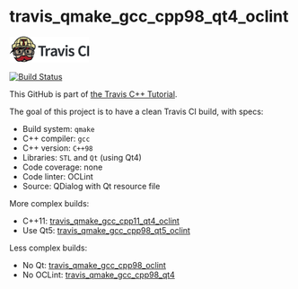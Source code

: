 # travis_qmake_gcc_cpp98_qt4_oclint

[![Travis CI logo](TravisCI.png)](https://travis-ci.org)

[![Build Status](https://travis-ci.org/richelbilderbeek/travis_qmake_gcc_cpp98_qt4_oclint.svg?branch=master)](https://travis-ci.org/richelbilderbeek/travis_qmake_gcc_cpp98_qt4_oclint)

This GitHub is part of [the Travis C++ Tutorial](https://github.com/richelbilderbeek/travis_cpp_tutorial).

The goal of this project is to have a clean Travis CI build, with specs:
 * Build system: `qmake`
 * C++ compiler: `gcc`
 * C++ version: `C++98`
 * Libraries: `STL` and `Qt` (using Qt4)
 * Code coverage: none
 * Code linter: OCLint
 * Source: QDialog with Qt resource file

More complex builds:
 * C++11: [travis_qmake_gcc_cpp11_qt4_oclint](https://www.github.com/richelbilderbeek/travis_qmake_gcc_cpp11_qt4_oclint)
 * Use Qt5: [travis_qmake_gcc_cpp98_qt5_oclint](https://www.github.com/richelbilderbeek/travis_qmake_gcc_cpp11_qt5_oclint)

Less complex builds:
 * No Qt: [travis_qmake_gcc_cpp98_oclint](https://www.github.com/richelbilderbeek/travis_qmake_gcc_cpp98_oclint)
 * No OCLint: [travis_qmake_gcc_cpp98_qt4](https://www.github.com/richelbilderbeek/travis_qmake_gcc_cpp98_qt4)
